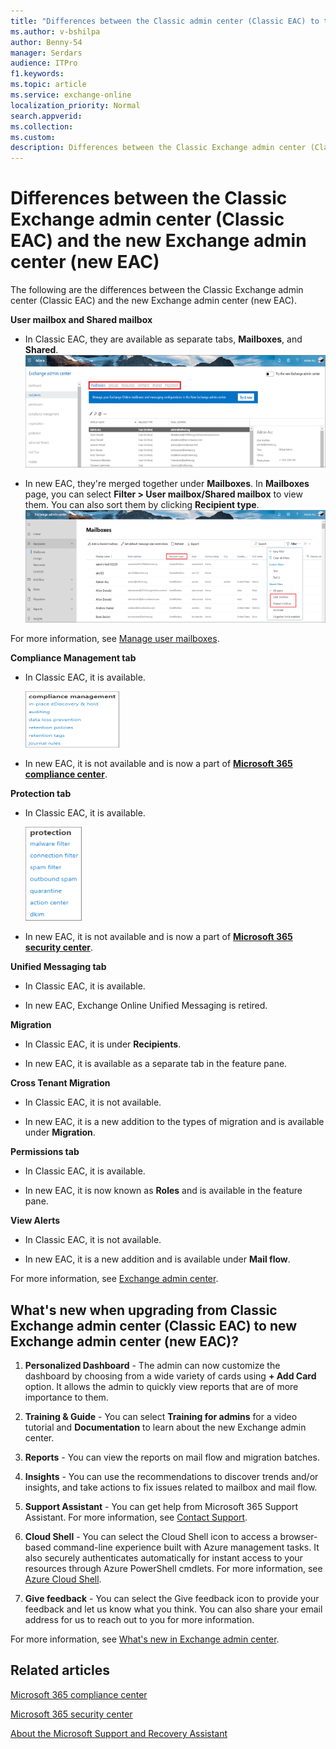 ```yaml
---
title: "Differences between the Classic admin center (Classic EAC) to the new admin center (new EAC)"
ms.author: v-bshilpa
author: Benny-54
manager: Serdars
audience: ITPro
f1.keywords:
ms.topic: article
ms.service: exchange-online
localization_priority: Normal
search.appverid:
ms.collection:
ms.custom:
description: Differences between the Classic Exchange admin center (Classic EAC) and the new Exchange admin center (new EAC).
---
```


# Differences between the Classic Exchange admin center (Classic EAC) and the new Exchange admin center (new EAC)

The following are the differences between the Classic Exchange admin center (Classic EAC) and the new Exchange admin center (new EAC).

**User mailbox and Shared mailbox**

 - In Classic EAC, they are available as separate tabs, **Mailboxes**, and **Shared**. ![Classic EAC mailbox tab](media/classic-eac.png)
 
 - In new EAC, they're merged together under **Mailboxes**. In **Mailboxes** page, you can select **Filter > User mailbox/Shared mailbox** to view them. You can also sort them by clicking **Recipient type**. ![Mailboxes](media/um-sm.png)

For more information, see [Manage user mailboxes](./recipients-in-exchange-online/manage-user-mailboxes/manage-user-mailboxes.md).
 
**Compliance Management tab**

 - In Classic EAC, it is available. 
 
   ![Compliance Management tab](media/compliance-management-tab.png)
 
 - In new EAC, it is not available and is now a part of [**Microsoft 365 compliance center**](https://df.compliance.microsoft.com/homepage).
 
**Protection tab**

 - In Classic EAC, it is available. 
 
   ![Protection tab](media/protection-tab.png)
 
 - In new EAC, it is not available and is now a part of [**Microsoft 365 security center**](https://df.security.microsoft.com/homepage).

**Unified Messaging tab**

 - In Classic EAC, it is available.
 
 - In new EAC, Exchange Online Unified Messaging is retired.
 
**Migration**

- In Classic EAC, it is under **Recipients**.

- In new EAC, it is available as a separate tab in the feature pane.

**Cross Tenant Migration**

- In Classic EAC, it is not available.

- In new EAC, it is a new addition to the types of migration and is available under **Migration**.

**Permissions tab**

 - In Classic EAC, it is available.
 
 - In new EAC, it is now known as **Roles** and is available in the feature pane.
 
**View Alerts**

 - In Classic EAC, it is not available.
 
 - In new EAC, it is a new addition and is available under **Mail flow**.
 
For more information, see [Exchange admin center](./exchange-admin-center.md).

## What's new when upgrading from Classic Exchange admin center (Classic EAC) to new Exchange admin center (new EAC)?

1. **Personalized Dashboard** - The admin can now customize the dashboard by choosing from a wide variety of cards using **+ Add Card** option. It allows the admin to quickly view reports that are of more importance to them. 

2. **Training & Guide** - You can select **Training for admins** for a video tutorial and **Documentation** to learn about the new Exchange admin center.

3. **Reports** - You can view the reports on mail flow and migration batches.

4. **Insights** - You can use the recommendations to discover trends and/or insights, and take actions to fix issues related to mailbox and mail flow.

5. **Support Assistant** - You can get help from Microsoft 365 Support Assistant. For more information, see [Contact Support](/microsoft-365/admin/contact-support-for-business-products?preserve-view=true&view=o365-worldwide).

6. **Cloud Shell** - You can select the Cloud Shell icon to access a browser-based command-line experience built with Azure management tasks. It also securely authenticates automatically for instant access to your resources through Azure PowerShell cmdlets. For more information, see [Azure Cloud Shell](/azure/cloud-shell/overview?preserve-view=true&view=azps-4.8.0).

7. **Give feedback** - You can select the Give feedback icon to provide your feedback and let us know what you think. You can also share your email address for us to reach out to you for more information.

For more information, see [What's new in Exchange admin center](./whats-new.md).

## Related articles

[Microsoft 365 compliance center](/microsoft-365/compliance/microsoft-365-compliance-center?preserve-view=true&view=o365-worldwide)

[Microsoft 365 security center](/microsoft-365/security/mtp/overview-security-center?preserve-view=true&view=o365-worldwide)

[About the Microsoft Support and Recovery Assistant](https://support.microsoft.com/office/about-the-microsoft-support-and-recovery-assistant-e90bb691-c2a7-4697-a94f-88836856c72f)
